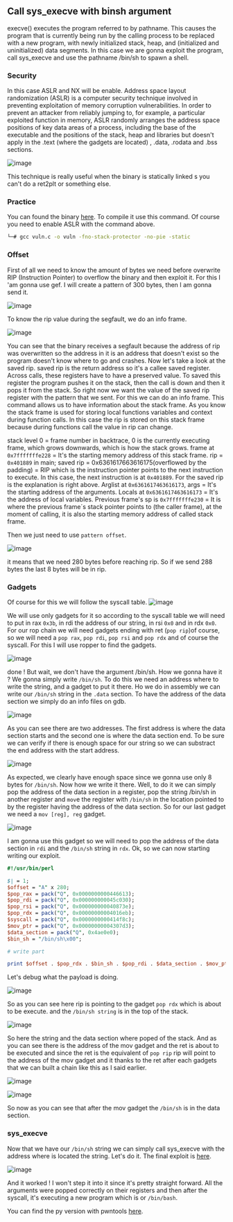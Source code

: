 ## Call sys_execve with binsh argument

execve() executes the program referred to by pathname.  This causes the program that is currently being run by the calling process to be replaced with a new program, with newly initialized stack, heap, and (initialized and uninitialized) data segments.
In this case we are gonna exploit the program, call sys_execve and use the pathname /bin/sh to spawn a shell. 

### Security

In this case ASLR and NX will be enable. Address space layout randomization (ASLR) is a computer security technique involved in preventing exploitation of memory corruption vulnerabilities. In order to prevent an attacker from reliably jumping to, for example, a particular exploited function in memory, ASLR randomly arranges the address space positions of key data areas of a process, including the base of the executable and the positions of the stack, heap and libraries but doesn't apply in the .text (where the gadgets are located) , .data, .rodata and .bss sections.

![image](https://user-images.githubusercontent.com/87600765/175817705-2ad50828-4ac0-4d8f-91e7-f29c7968f9d1.png)

This technique is really useful when the binary is statically linked s you can't do a ret2plt or something else. 

### Practice

You can found the binary [here](https://github.com/B1rby/Art-of-Exploitation/blob/main/rop/ret2mprotect/vuln.c). To compile it use this command. Of course you need to enable ASLR with the command above.

```bash
└─# gcc vuln.c -o vuln -fno-stack-protector -no-pie -static
```

### Offset 
First of all we need to know the amount of bytes we need before overwrite RIP (Instruction Pointer) to overflow the binary and then exploit it. For this I 'am gonna use gef. I will create a pattern of 300 bytes, then I am gonna send it.

![image](https://user-images.githubusercontent.com/87600765/175960675-6d704766-b3cd-4a2c-9978-05f598a5932d.png)

To know the rip value during the segfault, we do an info frame.

![image](https://user-images.githubusercontent.com/87600765/175960832-0ba7f3e6-598f-4856-942b-d5e0fd8aae8e.png)

You can see that the binary receives a segfault because the address of rip was overwritten so the address in it is an address that doesn't exist so the program doesn't know where to go and crashes. Now let's take a look at the saved rip. saved rip is the return address so it's a callee saved register. Across calls, these registers have to have a preserved value. To saved this register the program pushes it on the stack, then the call is down and then it pops it from the stack. So right now we want the value of the saved rip register with the pattern that we sent. For this we can do an info frame. This command allows us to have information about the stack frame. As you know the stack frame is used for storing local functions variables and context during function calls. In this case the rip is stored on this stack frame because during functions call the value in rip can change.

stack level 0 = frame number in backtrace, 0 is the currently executing frame, which grows downwards, which is how the stack grows. frame at `0x7fffffffe228` = It's the starting memory address of this stack frame. rip = `0x401889` in main; saved rip = 0x6361617663616175(overflowed by the padding) = RIP which is the instruction pointer points to the next instruction to execute. In this case, the next instruction is at `0x401889`. For the saved rip is the explanation is right above. Arglist at `0x6361617463616173`, args = It's the starting address of the arguments. Locals at `0x6361617463616173` = It's the address of local variables. Previous frame's sp is `0x7fffffffe230` = It is where the previous frame´s stack pointer points to (the caller frame), at the moment of calling, it is also the starting memory address of called stack frame.

Then we just need to use `pattern offset`.

![image](https://user-images.githubusercontent.com/87600765/175982432-d7eaf7aa-5745-4452-9fbf-948a6ff68739.png)

it means that we need 280 bytes before reaching rip. So if we send 288 bytes the last 8 bytes will be in rip.


### Gadgets

Of course for this we will follow the syscall table.
![image](https://user-images.githubusercontent.com/87600765/175819535-cb7fd23e-eee9-4e95-b8e6-98a47e13d70c.png)

We will use only gadgets for it so according to the syscall table we will need to put in rax `0x3b`, in rdi the address of our string, in rsi `0x0` and in rdx `0x0`. For our rop chain we will need gadgets ending with ret (`pop rip`)of course, so we will need a `pop rax`, `pop rdi`, `pop rsi` and `pop rdx` and of course the syscall. For this I will use ropper to find the gadgets.

![image](https://user-images.githubusercontent.com/87600765/175832399-b6d9ec6e-9ea4-4af8-a384-4cc74ee797d0.png)

done ! But wait, we don't have the argument /bin/sh. How we gonna have it ? We gonna simply write `/bin/sh`. To do this we need an address where to write the string, and a gadget to put it there. Ho we do in assembly we can write our `/bin/sh` string in the `.data` section. To have the address of the data section we simply do an info files on gdb.

![image](https://user-images.githubusercontent.com/87600765/175888983-f1beb37a-a137-4664-8ba9-3081b8f7e59d.png)

As you can see there are two addresses. The first address is where the data section starts and the second one is where the data section end. To be sure we can verify if there is enough space for our string so we can substract the end address with the start address.

![image](https://user-images.githubusercontent.com/87600765/175900726-fa3bf82c-e876-4d41-a695-72d123ce19d2.png)

As expected, we clearly have enough space since we gonna use only 8 bytes for `/bin/sh`. Now how we write it there. Well, to do it we can simply pop the address of the data section in a register, pop the string /bin/sh in another register and `mov`e the register with `/bin/sh` in the location pointed to by the register having the address of the data section. So for our last gadget we need a `mov [reg], reg` gadget.

![image](https://user-images.githubusercontent.com/87600765/176020397-d38c9067-bf17-481e-acbc-1b7269869aab.png)

I am gonna use this gadget so we will need to pop the address of the data section in `rdi` and the `/bin/sh` string in `rdx`. Ok, so we can now starting writing our exploit. 

```pl
#!/usr/bin/perl

$| = 1;
$offset = "A" x 280;
$pop_rax = pack("Q", 0x0000000000446613);
$pop_rdi = pack("Q", 0x000000000045c030);
$pop_rsi = pack("Q", 0x000000000040873e);
$pop_rdx = pack("Q", 0x00000000004016eb);
$syscall = pack("Q", 0x0000000000414f8c);
$mov_ptr = pack("Q", 0x00000000004307d3);
$data_section = pack("Q", 0x4ae0e0);
$bin_sh = "/bin/sh\x00";

# write part

print $offset . $pop_rdx . $bin_sh . $pop_rdi . $data_section . $mov_ptr ;
```

Let's debug what the payload is doing. 

![image](https://user-images.githubusercontent.com/87600765/176023371-054fd3fd-de8d-4c04-9808-8a4562d08cbc.png)

So as you can see here rip is pointing to the gadget `pop rdx` which is about to be execute. and the `/bin/sh string` is in the top of the stack.

![image](https://user-images.githubusercontent.com/87600765/176023784-088b3a81-ef1f-4012-9c71-0ee732e3a972.png)

So here the string and the data section where poped of the stack. And as you can see there is the address of the mov gadget and the ret is about to be executed and since the ret is the equivalent of `pop rip` rip will point to the address of the mov gadget and it thanks to the ret after each gadgets that we can built a chain like this as I said earlier.

![image](https://user-images.githubusercontent.com/87600765/176024123-1528ddb7-cc36-4d68-a647-56e4218dc739.png)

![image](https://user-images.githubusercontent.com/87600765/176024268-fd93ae7c-c1b8-40b9-81c5-22c72e9ff305.png)


So now as you can see that after the mov gadget the `/bin/sh` is in the data section. 

### sys_execve

Now that we have our `/bin/sh` string we can simply call sys_execve with the address where is located the string. Let's do it. The final exploit is [here](https://github.com/B1rby/Art-of-Exploitation/blob/main/rop/sys_execve/exploit.pl). 

![image](https://user-images.githubusercontent.com/87600765/176140504-03802fa1-4349-4343-8558-877d4bd026c5.png)

And it worked ! I won't step it into it since it's pretty straight forward. All the arguments were popped correctly on their registers and then after the syscall, it's executing a new program which is or `/bin/bash`.

You can find the py version with pwntools [here](https://github.com/B1rby/Art-of-Exploitation/blob/main/rop/sys_execve/exploit.py).

